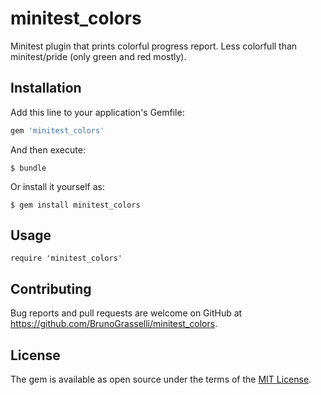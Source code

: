# minitest_colors

Minitest plugin that prints colorful progress report. Less colorfull than minitest/pride (only green and red mostly).

## Installation

Add this line to your application's Gemfile:

```ruby
gem 'minitest_colors'
```

And then execute:

    $ bundle

Or install it yourself as:

    $ gem install minitest_colors

## Usage

```require 'minitest_colors'```

## Contributing

Bug reports and pull requests are welcome on GitHub at https://github.com/BrunoGrasselli/minitest_colors.

## License

The gem is available as open source under the terms of the [MIT License](http://opensource.org/licenses/MIT).

